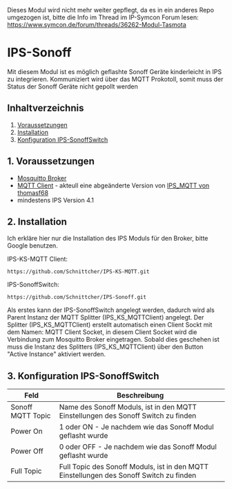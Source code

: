 Dieses Modul wird nicht mehr weiter gepflegt, da es in ein anderes Repo umgezogen ist, bitte die Info im Thread im IP-Symcon Forum lesen: https://www.symcon.de/forum/threads/36262-Modul-Tasmota


# IPS-Sonoff
Mit diesem Modul ist es möglich geflashte Sonoff Geräte kinderleicht in IPS zu integrieren.
Kommuniziert wird über das MQTT Prokotoll, somit muss der Status der Sonoff Geräte nicht gepollt werden

## Inhaltverzeichnis
1. [Voraussetzungen](#1-voraussetzungen)
2. [Installation](#2-installation)
3. [Konfiguration IPS-SonoffSwitch](#3-konfiguration-ips-sonoffswitch)

## 1. Voraussetzungen

* [Mosquitto Broker](https://mosquitto.org)
* [MQTT Client](https://github.com/Schnittcher/IPS-KS-MQTT) - akteull eine abgeänderte Version von [IPS_MQTT von thomasf68](https://github.com/thomasf68/IPS_MQTT)
* mindestens IPS Version 4.1

## 2. Installation
Ich erkläre hier nur die Installation des IPS Moduls für den Broker, bitte Google benutzen.

IPS-KS-MQTT Client:
```
https://github.com/Schnittcher/IPS-KS-MQTT.git
```

IPS-SonoffSwitch:
```
https://github.com/Schnittcher/IPS-Sonoff.git
```
Als erstes kann der IPS-SonoffSwitch angelegt werden, dadurch wird als Parent Instanz der MQTT Splitter (IPS_KS_MQTTClient) angelegt.
Der Splitter (IPS_KS_MQTTClient) erstellt automatisch einen Client Sockt mit dem Namen: MQTT Client Socket, in diesem Client Socket wird die Verbindung zum Mosquitto Broker eingetragen.
Sobald dies geschehen ist muss die Instanz des Splitters (IPS_KS_MQTTClient) über den Button "Active Instance" aktiviert werden.

## 3. Konfiguration IPS-SonoffSwitch

Feld | Beschreibung
------------ | -------------
Sonoff MQTT Topic | Name des Sonoff Moduls, ist in den MQTT Einstellungen des Sonoff Switch zu finden
Power On| 1 oder ON - Je nachdem wie das Sonoff Modul geflasht wurde
Power Off| 0 oder OFF - Je nachdem wie das Sonoff Modul geflasht wurde
Full Topic| Full Topic des Sonoff Moduls, ist in den MQTT Einstellungen des Sonoff Switch zu finden
